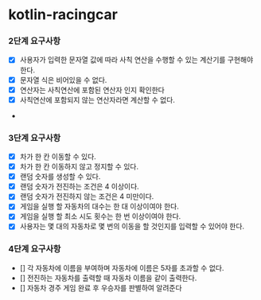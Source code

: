 # kotlin-racingcar

### 2단계 요구사항

- [X] 사용자가 입력한 문자열 값에 따라 사칙 연산을 수행할 수 있는 계산기를 구현해야 한다.
- [X] 문자열 식은 비어있을 수 없다.
- [X] 연산자는 사칙연산에 포함된 연산자 인지 확인한다
- [X] 사칙연산에 포함되지 않는 연산자라면 계산할 수 없다.
- 
### 3단계 요구사항

- [X] 차가 한 칸 이동할 수 있다.
- [X] 차가 한 칸 이동하지 않고 정지할 수 있다.
- [X] 랜덤 숫자를 생성할 수 있다.
- [X] 랜덤 숫자가 전진하는 조건은 4 이상이다.
- [X] 랜덤 숫자가 전진하지 않는 조건은 4 미만이다.
- [X] 게임을 실행 할 자동차의 대수는 한 대 이상이여야 한다.
- [X] 게임을 실행 할 최소 시도 횟수는 한 번 이상이여야 한다.
- [X] 사용자는 몇 대의 자동차로 몇 번의 이동을 할 것인지를 입력할 수 있어야 한다.

### 4단계 요구사항
- [] 각 자동차에 이름을 부여하며 자동차에 이름은 5자를 초과할 수 없다.
- [] 전진하는 자동차를 출력할 때 자동차 이름을 같이 출력한다.
- [] 자동차 경주 게임 완료 후 우승자를 판별하여 알려준다